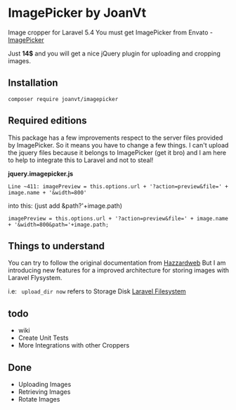 # ImagePicker by JoanVt
Image cropper for Laravel 5.4 
You must get ImagePicker from Envato - [ImagePicker](https://codecanyon.net/item/imagepicker-uploader-webcam-cropper/6722532?s_rank=1)

Just **14$** and you will get a nice jQuery plugin for uploading and cropping images.

## Installation

```
composer require joanvt/imagepicker
```

## Required editions

This package has a few improvements respect to the server files provided by ImagePicker. So it means you have to change a few things.
I can't upload the jquery files because it belongs to ImagePicker (get it bro) and I am here to help to integrate this to Laravel and not to steal!

**jquery.imagepicker.js**
```
Line ~411: imagePreview = this.options.url + '?action=preview&file=' + image.name + '&width=800'
```
into this: (just add &path?'+image.path)
````
imagePreview = this.options.url + '?action=preview&file=' + image.name + '&width=800&path='+image.path;
````

## Things to understand

You can try to follow the original documentation from [Hazzardweb](http://docs.hazzardweb.com/imagepicker) But I am introducing new features for a improved architecture for storing images with Laravel Flysystem.

i.e:
`` upload_dir now`` refers to Storage Disk [Laravel Filesystem](https://laravel.com/docs/5.4/filesystem#the-public-disk)

## todo

- wiki
- Create Unit Tests
- More Integrations with other Croppers

## Done

- Uploading Images
- Retrieving Images
- Rotate Images
